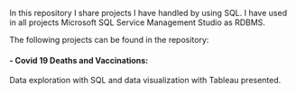 In this repository I share projects I have handled by using SQL. I have used in all projects Microsoft SQL Service Management Studio as RDBMS. 

The following projects can be found in the repository:

#### - Covid 19 Deaths and Vaccinations: 

Data exploration with SQL and data visualization with Tableau presented.

